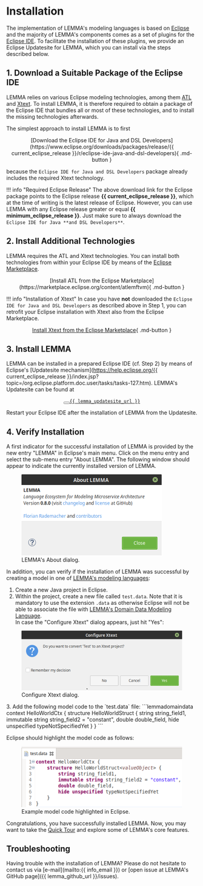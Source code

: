 # Installation

The implementation of LEMMA's modeling languages is based on
[Eclipse](https://www.eclipse.org) and the majority of LEMMA's components comes
as a set of plugins for the [Eclipse IDE](https://www.eclipse.org/ide). To
facilitate the installation of these plugins, we provide an Eclipse Updatesite
for LEMMA, which you can install via the steps described below.

## 1. Download a Suitable Package of the Eclipse IDE
LEMMA relies on various Eclipse modeling technologies, among them
[ATL](https://www.eclipse.org/atl) and [Xtext](https://www.eclipse.org/Xtext).
To install LEMMA, it is therefore required to obtain a package of the Eclipse
IDE that bundles all or most of these technologies, and to install the missing
technologies afterwards.

The simplest approach to install LEMMA is to first

<div markdown="1" align="center">
[Download the Eclipse IDE for Java and DSL Developers](https://www.eclipse.org/downloads/packages/release/{{ current_eclipse_release }}/r/eclipse-ide-java-and-dsl-developers){ .md-button }
</div>

because the `Eclipse IDE for Java and DSL Developers` package already includes
the required Xtext technology.

!!! info "Required Eclipse Release"
    The above download link for the Eclipse package points to the Eclipse
    release **{{ current_eclipse_release }}**, which at the time of writing is
    the latest release of Eclipse. However, you can use LEMMA with any Eclipse
    release greater or equal **{{ minimum_eclipse_release }}**. Just make sure
    to always download the `Eclipse IDE for Java **and DSL Developers**`.

## 2. Install Additional Technologies
LEMMA requires the ATL and Xtext technologies. You can install both technologies
from within your Eclipse IDE by means of the
[Eclipse Marketplace](https://marketplace.eclipse.org/marketplace-client-intro).

<div markdown="1" align="center">
[Install ATL from the Eclipse Marketplace](https://marketplace.eclipse.org/content/atlemftvm){ .md-button }
</div>

!!! info "Installation of Xtext"
    In case you have **not** downloaded the
    `Eclipse IDE for Java and DSL Developers` as described above in Step 1, you
    can retrofit your Eclipse installation with Xtext also from the Eclipse
    Marketplace.
    <div markdown="1" align="center">
        [Install Xtext from the Eclipse Marketplace](https://marketplace.eclipse.org/content/eclipse-xtext){ .md-button }
    </div>

## 3. Install LEMMA
LEMMA can be installed in a prepared Eclipse IDE (cf. Step 2) by means of
Eclipse's [Updatesite mechanism](https://help.eclipse.org/{{ current_eclipse_release }}/index.jsp?topic=/org.eclipse.platform.doc.user/tasks/tasks-127.htm).
LEMMA's Updatesite can be found at

<div align="center">
<pre id="__code_0"><button class="md-clipboard md-icon" title="Copy to clipboard" data-clipboard-target="#__code_0 > code"></button><code><a href="{{ lemma_updatesite_url }}">{{ lemma_updatesite_url }}</a></code></pre>
</div>

Restart your Eclipse IDE after the installation of LEMMA from the Updatesite.

## 4. Verify Installation
A first indicator for the successful installation of LEMMA is provided by the
new entry "LEMMA" in Eclipse's main menu. Click on the menu entry and select the
sub-menu entry "About LEMMA". The following window should appear to indicate the
currently installed version of LEMMA.

<figure>
  <img src="figures/about.png" loading="lazy"/>
  <figcaption>LEMMA's About dialog.</figcaption>
</figure>

In addition, you can verify if the installation of LEMMA was successful by
creating a model in one of [LEMMA's modeling languages](../user-guide):

1. Create a new Java project in Eclipse.
2. Within the project, create a new file called `test.data`. Note that it is
mandatory to use the extension `.data` as otherwise Eclipse will not be able to
associate the file with
[LEMMA's Domain Data Modeling Language](../user-guide).  
In case the "Configure Xtext" dialog appears, just hit "Yes":  
<figure>
  <img src="figures/configure_xtext.png" loading="lazy"/>
  <figcaption>Configure Xtext dialog.</figcaption>
</figure>  
3. Add the following model code to the `test.data` file:
```lemmadomaindata
context HelloWorldCtx {
	structure HelloWorldStruct<valueObject> {
        string string_field1,
        immutable string string_field2 = "constant",
        double double_field,
        hide unspecified typeNotSpecifiedYet
    }
}
```

Eclipse should highlight the model code as follows:
<figure>
  <img src="figures/example_model_code.png" loading="lazy"/>
  <figcaption>Example model code highlighted in Eclipse.</figcaption>
</figure>

Congratulations, you have successfully installed LEMMA. Now, you may want to
take the [Quick Tour](tour) and explore some of LEMMA's core features.

## Troubleshooting
Having trouble with the installation of LEMMA? Please do not hesitate to contact
us via [e-mail](mailto:{{ info_email }}) or
[open issue at LEMMA's GitHub page]({{ lemma_github_url }}/issues).
